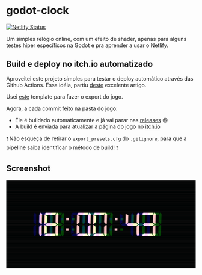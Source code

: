 # godot-clock

[![Netlify Status](https://api.netlify.com/api/v1/badges/269faabf-b19b-47b9-bf98-0747b9183dc6/deploy-status)](https://app.netlify.com/sites/godot-clock/deploys)

Um simples relógio online, com um efeito de shader, apenas para alguns testes hiper específicos na Godot e pra aprender a usar o Netlify.

## Build e deploy no itch.io automatizado

Aproveitei este projeto simples para testar o deploy automático através das Github Actions. Essa idéia, partiu [deste](https://saltares.com/continuous-delivery-pipeline-for-godot-and-itch.io/) excelente artigo.

Usei [este](https://github.com/firebelley/godot-export) template para fazer o export do jogo.

Agora, a cada commit feito na pasta do jogo: 
- Ele é buildado automaticamente e já vai parar nas [releases](https://github.com/renanstd/godot-clock/releases) 😃
- A build é enviada para atualizar a página do jogo no [itch.io](https://itch.io/)

❗ Não esqueça de retirar o `export_presets.cfg` do `.gitignore`, para que a pipeline saiba identificar o método de build! ❗

## Screenshot

![screenshot](https://github.com/renanstd/godot-clock/blob/main/Images/clock.png)
